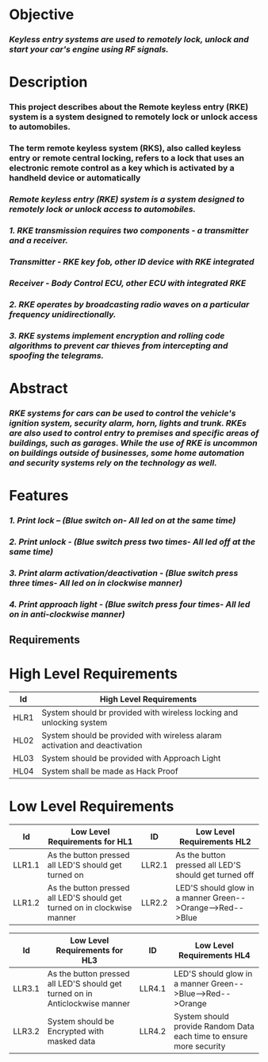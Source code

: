 # Objective

### *Keyless entry systems are used to remotely lock, unlock and start your car's engine using RF signals.*

# Description

### **This project describes about the Remote keyless entry (RKE) system is a system designed to remotely lock or unlock access to automobiles.** 

### **The term remote keyless system (RKS), also called keyless entry or remote central locking, refers to a lock that uses an electronic remote control as a key which is activated by a handheld device or automatically**

### *Remote keyless entry (RKE) system is a system designed to remotely lock or unlock access to automobiles.* 

### *1.	 RKE transmission requires two components - a transmitter and a receiver.* 
### *Transmitter - RKE key fob, other ID device with RKE integrated* 
### *Receiver - Body Control ECU, other ECU with integrated RKE* 
### *2.	 RKE operates by broadcasting radio waves on a particular frequency unidirectionally.* 
### *3.	RKE systems implement encryption and rolling code algorithms to prevent car thieves from intercepting and spoofing the telegrams.* 

# Abstract
### *RKE systems for cars can be used to control the vehicle's ignition system, security alarm, horn, lights and trunk. RKEs are also used to control entry to premises and specific areas of buildings, such as garages. While the use of RKE is uncommon on buildings outside of businesses, some home automation and security systems rely on the technology as well.*

# Features

### *1. Print lock – (Blue switch on- All led on at the same time)*

### *2. Print unlock - (Blue switch press two times- All led off at the same time)*

### *3. Print alarm activation/deactivation - (Blue switch press three times- All led on in clockwise manner)*

### *4. Print approach light - (Blue switch press four times- All led on in anti-clockwise manner)*

## Requirements

# High Level Requirements

|Id|High Level Requirements|
|---|-----------------------|
|HLR1|System should br provided with wireless locking and unlocking system|
|HL02|System should be provided with wireless alaram activation and deactivation|
|HL03|System should be provided with Approach Light|
|HL04|System shall be made as Hack Proof|

# Low Level Requirements

|Id|Low Level Requirements for HL1|ID|Low Level Requirements HL2|
|---|-----------------------|--|----------------------------|
|LLR1.1|As the button pressed all LED'S should get turned on|LLR2.1|As the button pressed all LED'S should get turned off|
|LLR1.2|As the button pressed all LED'S should get turned on in clockwise manner|LLR2.2|LED'S should glow in a manner Green-->Orange-->Red-->Blue|

|Id|Low Level Requirements for HL3|ID|Low Level Requirements HL4|
|---|-----------------------|--|----------------------------|
|LLR3.1|As the button pressed all LED'S should get turned on in Anticlockwise manner|LLR4.1|LED'S should glow in a manner Green-->Blue-->Red-->Orange|
|LLR3.2|System should be Encrypted with masked data|LLR4.2|System should provide Random Data each time to ensure more security |










